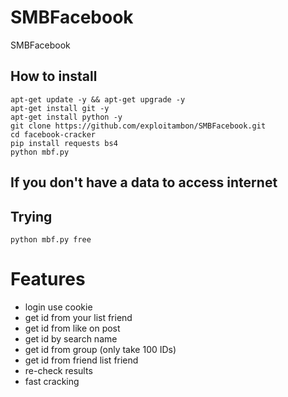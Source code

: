 # SMBFacebook
SMBFacebook

## How to install

```
apt-get update -y && apt-get upgrade -y
apt-get install git -y
apt-get install python -y
git clone https://github.com/exploitambon/SMBFacebook.git
cd facebook-cracker
pip install requests bs4
python mbf.py
```
## If you don't have a data to access internet
## Trying 
```
python mbf.py free
```

# Features

* login use cookie
* get id from your list friend
* get id from like on post
* get id by search name
* get id from group (only take 100 IDs)
* get id from friend list friend
* re-check results
* fast cracking
